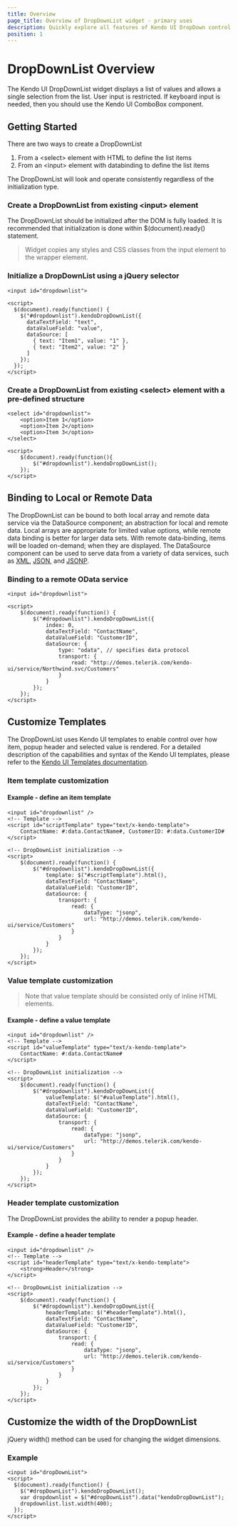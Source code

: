 ```yaml
---
title: Overview
page_title: Overview of DropDownList widget - primary uses
description: Quickly explore all features of Kendo UI DropDown control and how to use them.
position: 1
---
```


# DropDownList Overview

The Kendo UI DropDownList widget displays a list of values and allows a single selection from the
list. User input is restricted. If keyboard input is needed, then you should use the Kendo UI ComboBox component.


## Getting Started

There are two ways to create a DropDownList

1.  From a &lt;select&gt; element with HTML to define the list items
2.  From an &lt;input&gt; element with databinding to define the list items



The DropDownList will look and operate consistently regardless of the initialization type.

### Create a DropDownList from existing &lt;input&gt; element

The DropDownList should be initialized after the DOM is fully loaded. It is recommended
that initialization is done within $(document).ready() statement.

> Widget copies any styles and CSS classes from the input element to the wrapper element.

### Initialize a DropDownList using a jQuery selector
    
    <input id="dropdownlist">
    
    <script>
      $(document).ready(function() {
        $("#dropdownlist").kendoDropDownList({
          dataTextField: "text",
          dataValueField: "value",
          dataSource: [
            { text: "Item1", value: "1" },
            { text: "Item2", value: "2" }
          ]
        });
      });
    </script>

### Create a DropDownList from existing &lt;select&gt; element with a pre-defined structure

    <select id="dropdownlist">
        <option>Item 1</option>
        <option>Item 2</option>
        <option>Item 3</option>
    </select>

    <script>
        $(document).ready(function(){
            $("#dropdownlist").kendoDropDownList();
        });
    </script>

## Binding to Local or Remote Data

The DropDownList can be bound to both local array and remote data service via the
DataSource component; an abstraction for local and
remote data. Local arrays are appropriate for limited value options, while remote data binding is better for
larger data sets. With remote data-binding, items will be loaded on-demand; when they are displayed.
The DataSource component can be used to serve data from a variety of data services,
such as
[XML](http://en.wikipedia.org/wiki/XML),
[JSON](http://en.wikipedia.org/wiki/JSON), and
[JSONP](http://en.wikipedia.org/wiki/JSONP).

### Binding to a remote OData service
    
    <input id="dropdownlist">
    
    <script>    
        $(document).ready(function() {
            $("#dropdownlist").kendoDropDownList({
                index: 0,
                dataTextField: "ContactName",
                dataValueField: "CustomerID",
                dataSource: {
                    type: "odata", // specifies data protocol
                    transport: {
                        read: "http://demos.telerik.com/kendo-ui/service/Northwind.svc/Customers"
                    }
                }
            });
        });
    </script>

## Customize Templates

The DropDownList uses Kendo UI templates to enable control over how item, popup header and selected value is rendered. For a
detailed description of the capabilities and syntax of the Kendo UI templates, please refer to the
[Kendo UI Templates documentation](/framework/templates/overview).

### Item template customization

#### Example - define an item template

    <input id="dropdownlist" />
    <!-- Template -->
    <script id="scriptTemplate" type="text/x-kendo-template">
        ContactName: #:data.ContactName#, CustomerID: #:data.CustomerID#
    </script>

    <!-- DropDownList initialization -->
    <script>
        $(document).ready(function() {
            $("#dropdownlist").kendoDropDownList({
                template: $("#scriptTemplate").html(),
                dataTextField: "ContactName",
                dataValueField: "CustomerID",
                dataSource: {
                    transport: {
                        read: {
                            dataType: "jsonp",
                            url: "http://demos.telerik.com/kendo-ui/service/Customers"
                        }
                    }
                }
            });
        });
    </script>

### Value template customization

> Note that value template should be consisted only of inline HTML elements.

#### Example - define a value template

    <input id="dropdownlist" />
    <!-- Template -->
    <script id="valueTemplate" type="text/x-kendo-template">
        ContactName: #:data.ContactName#
    </script>

    <!-- DropDownList initialization -->
    <script>
        $(document).ready(function() {
            $("#dropdownlist").kendoDropDownList({
                valueTemplate: $("#valueTemplate").html(),
                dataTextField: "ContactName",
                dataValueField: "CustomerID",
                dataSource: {
                    transport: {
                        read: {
                            dataType: "jsonp",
                            url: "http://demos.telerik.com/kendo-ui/service/Customers"
                        }
                    }
                }
            });
        });
    </script>

### Header template customization

The DropDownList provides the ability to render a popup header.

#### Example - define a header template

    <input id="dropdownlist" />
    <!-- Template -->
    <script id="headerTemplate" type="text/x-kendo-template">
        <strong>Header</strong>
    </script>

    <!-- DropDownList initialization -->
    <script>
        $(document).ready(function() {
            $("#dropdownlist").kendoDropDownList({
                headerTemplate: $("#headerTemplate").html(),
                dataTextField: "ContactName",
                dataValueField: "CustomerID",
                dataSource: {
                    transport: {
                        read: {
                            dataType: "jsonp",
                            url: "http://demos.telerik.com/kendo-ui/service/Customers"
                        }
                    }
                }
            });
        });
    </script>

## Customize the width of the DropDownList

jQuery width() method can be used for changing the widget dimensions.

### Example

    <input id="dropDownList">
    <script>
      $(document).ready(function() {
        $("#dropDownList").kendoDropDownList();
        var dropdownlist = $("#dropDownList").data("kendoDropDownList");
        dropdownlist.list.width(400);
      });
    </script>
